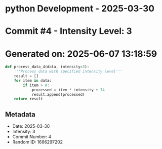﻿# python Development - 2025-03-30
# Commit #4 - Intensity Level: 3
# Generated on: 2025-06-07 13:18:59
```python
def process_data_4(data, intensity=3):
    '''Process data with specified intensity level'''
    result = []
    for item in data:
        if item > 0:
            processed = item * intensity + 74
            result.append(processed)
    return result
```
## Metadata
- Date: 2025-03-30
- Intensity: 3
- Commit Number: 4
- Random ID: 1666297202
